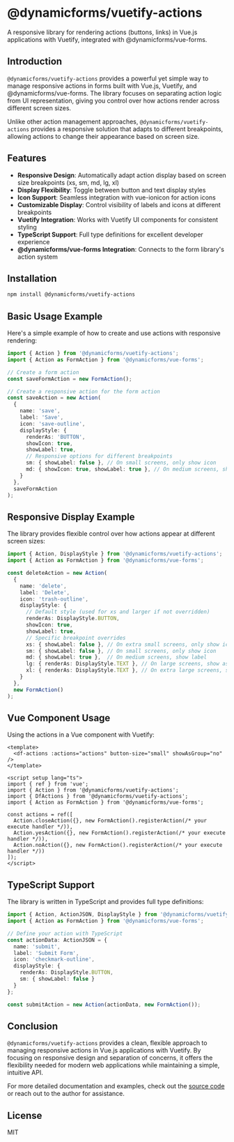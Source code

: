 # @dynamicforms/vuetify-actions

A responsive library for rendering actions (buttons, links) in Vue.js applications with Vuetify, 
integrated with @dynamicforms/vue-forms.

## Introduction

`@dynamicforms/vuetify-actions` provides a powerful yet simple way to manage responsive actions in forms built 
with Vue.js, Vuetify, and @dynamicforms/vue-forms. The library focuses on separating action logic from UI
representation, giving you control over how actions render across different screen sizes.

Unlike other action management approaches, `@dynamicforms/vuetify-actions` provides a responsive solution that adapts
to different breakpoints, allowing actions to change their appearance based on screen size.

## Features

- **Responsive Design**: Automatically adapt action display based on screen size breakpoints (xs, sm, md, lg, xl)
- **Display Flexibility**: Toggle between button and text display styles
- **Icon Support**: Seamless integration with vue-ionicon for action icons
- **Customizable Display**: Control visibility of labels and icons at different breakpoints
- **Vuetify Integration**: Works with Vuetify UI components for consistent styling
- **TypeScript Support**: Full type definitions for excellent developer experience
- **@dynamicforms/vue-forms Integration**: Connects to the form library's action system

## Installation

```bash
npm install @dynamicforms/vuetify-actions
```

## Basic Usage Example

Here's a simple example of how to create and use actions with responsive rendering:

```typescript
import { Action } from '@dynamicforms/vuetify-actions';
import { Action as FormAction } from '@dynamicforms/vue-forms';

// Create a form action
const saveFormAction = new FormAction();

// Create a responsive action for the form action
const saveAction = new Action(
  {
    name: 'save',
    label: 'Save',
    icon: 'save-outline',
    displayStyle: {
      renderAs: 'BUTTON',
      showIcon: true,
      showLabel: true,
      // Responsive options for different breakpoints
      sm: { showLabel: false }, // On small screens, only show icon
      md: { showIcon: true, showLabel: true }, // On medium screens, show both
    }
  },
  saveFormAction
);
```

## Responsive Display Example

The library provides flexible control over how actions appear at different screen sizes:

```typescript
import { Action, DisplayStyle } from '@dynamicforms/vuetify-actions';
import { Action as FormAction } from '@dynamicforms/vue-forms';

const deleteAction = new Action(
  {
    name: 'delete',
    label: 'Delete',
    icon: 'trash-outline',
    displayStyle: {
      // Default style (used for xs and larger if not overridden)
      renderAs: DisplayStyle.BUTTON,
      showIcon: true,
      showLabel: true,
      // Specific breakpoint overrides
      xs: { showLabel: false }, // On extra small screens, only show icon
      sm: { showLabel: false }, // On small screens, only show icon
      md: { showLabel: true },  // On medium screens, show label
      lg: { renderAs: DisplayStyle.TEXT }, // On large screens, show as text
      xl: { renderAs: DisplayStyle.TEXT }, // On extra large screens, show as text
    }
  },
  new FormAction()
);
```

## Vue Component Usage

Using the actions in a Vue component with Vuetify:

```vue
<template>
  <df-actions :actions="actions" button-size="small" showAsGroup="no" />
</template>

<script setup lang="ts">
import { ref } from 'vue';
import { Action } from '@dynamicforms/vuetify-actions';
import { DfActions } from '@dynamicforms/vuetify-actions';
import { Action as FormAction } from '@dynamicforms/vue-forms';

const actions = ref([
  Action.closeAction({}, new FormAction().registerAction(/* your execute handler */)),
  Action.yesAction({}, new FormAction().registerAction(/* your execute handler */)),
  Action.noAction({}, new FormAction().registerAction(/* your execute handler */))
]);
</script>
```

## TypeScript Support

The library is written in TypeScript and provides full type definitions:

```typescript
import { Action, ActionJSON, DisplayStyle } from '@dynamicforms/vuetify-actions';
import { Action as FormAction } from '@dynamicforms/vue-forms';

// Define your action with TypeScript
const actionData: ActionJSON = {
  name: 'submit',
  label: 'Submit Form',
  icon: 'checkmark-outline',
  displayStyle: {
    renderAs: DisplayStyle.BUTTON,
    sm: { showLabel: false }
  }
};

const submitAction = new Action(actionData, new FormAction());
```

## Conclusion

`@dynamicforms/vuetify-actions` provides a clean, flexible approach to managing responsive actions in Vue.js 
applications with Vuetify. By focusing on responsive design and separation of concerns, it offers the flexibility 
needed for modern web applications while maintaining a simple, intuitive API.

For more detailed documentation and examples, check out the 
[source code](https://github.com/velis74/dynamicforms-vuetify-actions) or reach out to the author for assistance.

## License

MIT
